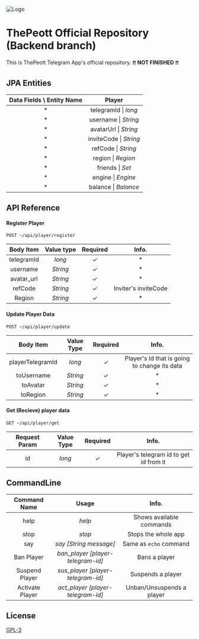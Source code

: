 
![Logo](https://dev-to-uploads.s3.amazonaws.com/uploads/articles/th5xamgrr6se0x5ro4g6.png)

# ThePeott Official Repository (Backend branch)

This is ThePeott Telegram App's official repository. ❗❗ **NOT FINISHED** ❗❗


## JPA Entities

| **Data Fields \ Entity Name** |        **Player**        |
|:-----------------------------:|:------------------------:|
|               *               |   telegramId \| _long_   |
|               *               |   username \| _String_   |
|               *               |   avatarUrl \| _String_  |
|               *               |  inviteCode \| _String_  |
|               *               |    refCode \| _String_   |
|               *               |    region \| _Region_    |
|               *               | friends \| _Set<Player>_ |
|               *               |    engine \| _Engine_    |
|               *               |   balance \| _Balance_   |

## API Reference

#### Register Player

```http
POST ~/api/player/register
```

| **Body Item** | **Value type** | **Required** |       **Info.**      |
|:-------------:|:--------------:|:------------:|:--------------------:|
|   telegramId  |     _long_     |       ✓      |          *            |
|    username   |    _String_    |       ✓      |          *            |
|   avatar_url  |    _String_    |       ✓      |           *           |
|    refCode    |    _String_    |       ✓      | Inviter's inviteCode |
|     Region    |    _String_    |       ✓      |           *           |


#### Update Player Data
```http
POST ~/api/player/update
```
|   **Body Item**  | **Value Type** | **Required** |                   **Info.**                  |
|:----------------:|:--------------:|:------------:|:--------------------------------------------:|
| playerTelegramId |     _long_     |       ✓      | Player's Id that is going to change its data |
|    toUsername    |    _String_    |       ✓      |                       *                      |
|     toAvatar     |    _String_    |       ✓      |                       *                      |
|     toRegion     |    _String_    |       ✓      |                       *                      |

#### Get (Recieve) player data
```http
GET ~/api/player/get
```
| **Request Param** | **Value Type** | **Required** |                **Info.**               |
|:-----------------:|:--------------:|:------------:|:--------------------------------------:|
|         id        |     _long_     |       ✓      | Player's telegram id to get id from it |



## CommandLine

| **Command Name** |             **Usage**             |         **Info.**         |
|:----------------:|:---------------------------------:|:-------------------------:|
|       help       |               _help_              |  Shows available commands |
|       stop       |               _stop_              |    Stops the whole app    |
|        say       |       _say [String message]_      |   Same as `echo` command  |
|    Ban Player    | _ban_player [player-telegram-id]_ |       Bans a player       |
|  Suspend Player  | _sus_player [player-telegram-id]_ |     Suspends a player     |
|  Activate Player | _act_player [player-telegram-id]_ | Unban/Unsuspends a player |


## License

[GPL-3](https://opensource.org/license/gpl-3-0)
